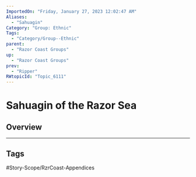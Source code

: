 ```yaml
---
ImportedOn: "Friday, January 27, 2023 12:02:47 AM"
Aliases:
  - "Sahuagin"
Category: "Group: Ethnic"
Tags:
  - "Category/Group--Ethnic"
parent:
  - "Razor Coast Groups"
up:
  - "Razor Coast Groups"
prev:
  - "Ripper"
RWtopicId: "Topic_6111"
---
```

# Sahuagin of the Razor Sea
## Overview

---
## Tags
#Story-Scope/RzrCoast-Appendices

